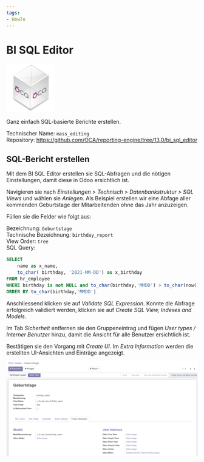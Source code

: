 ```yaml
---
tags:
- HowTo
---
```

# BI SQL Editor
![icon_oca_app](assets/icon_oca_app.png)

Ganz einfach SQL-basierte Berichte erstellen.

Technischer Name: `mass_editing`\
Repository: <https://github.com/OCA/reporting-engine/tree/13.0/bi_sql_editor>

## SQL-Bericht erstellen

Mit dem BI SQL Editor erstellen sie SQL-Abfragen und die nötigen Einstellungen, damit diese in Odoo ersichtlich ist.

Navigieren sie nach *Einstellungen > Technisch > Datenbankstruktur > SQL Views* und wählen sie *Anlegen*. Als Beispiel erstellen wir eine Abfage aller kommenden Geburtstage der Mitarbeitenden ohne das Jahr anzuzeigen.

Füllen sie die Felder wie folgt aus:

Bezeichnung: `Geburtstage`\
Technische Bezeichnung: `birthday_report`\
View Order: `tree`\
SQL Query:

```sql
SELECT
    name as x_name,
	to_char( birthday, '2021-MM-DD') as x_birthday 
FROM hr_employee 
WHERE birthday is not NULL and to_char(birthday,'MMDD') > to_char(now(),'MMDD')
ORDER BY to_char(birthday,'MMDD')
```

Anschliessend klicken sie auf *Validate SQL Expression*. Konnte die Abfrage erfolgreich validiert werden, klicken sie auf *Create SQL View, Indexes and Models*.

Im Tab *Sicherheit* entfernen sie den Gruppeneintrag und fügen *User types / Interner Benutzer* hinzu, damit die Ansicht für alle Benutzer ersichtlich ist. 

Bestätigen sie den Vorgang mit *Create UI*. Im *Extra Information* werden die erstellten UI-Ansichten und Einträge angezeigt.

![](assets/BI%20SQL%20Editor%20Ansicht%20erstellt.png)